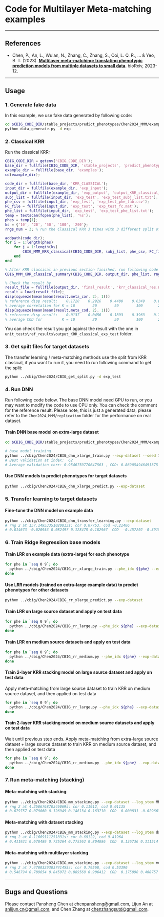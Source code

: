 # Code for Multilayer Meta-matching examples

----

## References
+ Chen, P., An, L., Wulan, N., Zhang, C., Zhang, S., Ooi, L. Q. R., ... & Yeo, B. T. (2023). [**Multilayer meta-matching: translating phenotypic prediction models from multiple datasets to small data**](https://www.biorxiv.org/content/10.1101/2023.12.05.569848v1.abstract). bioRxiv, 2023-12.

----

## Usage

### 1. Generate fake data
In this example, we use fake data generated by following code:
```bash
cd $CBIG_CODE_DIR/stable_projects/predict_phenotypes/Chen2024_MMM/examples
python data_generate.py -d exp
```

### 2. Classical KRR
Run the classical KRR:
```matlab
CBIG_CODE_DIR = getenv('CBIG_CODE_DIR');
base_dir = fullfile(CBIG_CODE_DIR, 'stable_projects', 'predict_phenotypes', 'Chen2024_MMM');
example_dir = fullfile(base_dir, 'examples');
cd(example_dir);

code_dir = fullfile(base_dir, 'KRR_CLASSICAL');
input_dir = fullfile(example_dir, 'exp_input');
output_dir = fullfile(example_dir, 'exp_output', 'output_KRR_classical_exp_test');
subj_list = fullfile(input_dir, 'exp_test', 'exp_test_subj_list.txt');
phe_csv = fullfile(input_dir, 'exp_test', 'exp_test_phe_tab.csv');
FC_file = fullfile(input_dir, 'exp_test', 'exp_test_fc.mat');
phe_list = fullfile(input_dir, 'exp_test', 'exp_test_phe_list.txt');
temp = textscan(fopen(phe_list), '%s');
phes = temp{1};
ks = {'10', '20', '50', '100', '200'};
rngs_num = 3; % run the Classical KRR 3 times with 3 different split of K shot

addpath(code_dir);
for i = 1:length(phes)
    for j = 1:length(ks)
        CBIG_MMM_KRR_classical(CBIG_CODE_DIR, subj_list, phe_csv, FC_file, output_dir, rngs_num, phes{i}, ks{j}, false, 'exp_test');
    end
end

% After KRR classical in previous section finished, run following code to get result summary:
CBIG_MMM_KRR_classical_summary(CBIG_CODE_DIR, output_dir, phe_list, rngs_num, 'exp_test')

% Check the result by
result_file = fullfile(output_dir, 'final_result', 'krr_classical_res.mat');
result = load(result_file);
disp(squeeze(mean(mean(result.meta_cor, 2), 1)))
% reference disp result:    0.1720    0.2926    0.4480    0.6349    0.8830
% average correlation for K = 10        20        50        100       200
disp(squeeze(mean(mean(result.meta_cod, 2), 1)))
% reference disp result:    0.0137    0.0456    0.1893    0.3963    0.7765
% average COD for         K = 10        20        50        100       200
```
You can check the result you got against the result with the one in `unit_tests\ref_results\output_KRR_classical_exp_test` folder.


### 3. Get spilt files for target datasets
The transfer learning / meta-matching methods use the split from KRR classical, if you want to run it, you need to run following command to get the split:
```bash
python ../cbig/Chen2024/CBIG_get_split.py -d exp_test
```

### 4. Run DNN
Run following code below. The base DNN model need GPU to run, or you may want to modify the code to use CPU only. You can check the comment for the reference result. Please note, this is just a generated data, please refer to the `Chen2024_MMM/replication` folder for the performance on real dataset. 

#### Train DNN base model on extra-large dataset
```bash
cd $CBIG_CODE_DIR/stable_projects/predict_phenotypes/Chen2024_MMM/examples

# base model training
python ../cbig/Chen2024/CBIG_dnn_xlarge_train.py --exp-dataset --seed 1 --epochs 100 --metric cod --weight_decay 1e-7 --lr 0.01 --dropout 0.2 --n_l1 64 --n_l2 64 --n_l3 64 --n_hidden_layer 2  --batch_size 64 --patience 25
# Best validation at index:  62
# Average validation corr: 0.9546750770647563 , COD: 0.869054946491375 , MAE: 54.97544166266766

```

#### Use DNN models to predict phenotypes for target datasets
```bash
python ../cbig/Chen2024/CBIG_dnn_xlarge_predict.py --exp-dataset
```

### 5. Transfer learning to target datasets
#### Fine-tune the DNN model on example data
```bash
python ../cbig/Chen2024/CBIG_dnn_transfer_learning.py --exp-dataset
# rng 2 at 157.14953351020813s: cor 0.07753, cod -0.21406
# 0.014673 -0.020953 0.082497 0.128478 0.182967  COD  -0.457202 -0.391503 -0.158148 -0.071458 0.008007
```

### 6. Train Ridge Regressiion base models
#### Train LRR on example data (extra-large) for each phenotype
```bash
for phe in `seq 0 9`; do
  python ../cbig/Chen2024/CBIG_rr_xlarge_train.py --phe_idx ${phe} --exp-dataset
done
```
#### Use LRR models (trained on extra-large example data) to predict phenotypes for other datasets
```bash
python ../cbig/Chen2024/CBIG_rr_xlarge_predict.py --exp-dataset
```
#### Train LRR on large source dataset and apply on test data
```bash
for phe in `seq 0 9`; do
  python ../cbig/Chen2024/CBIG_rr_large.py --phe_idx ${phe} --exp-dataset
done
```
#### Train LRR on medium source datasets and apply on test data
```bash
for phe in `seq 0 9`; do
  python ../cbig/Chen2024/CBIG_rr_medium.py --phe_idx ${phe} --exp-dataset
done
```
#### Train 2-layer KRR stacking model on large source dataset and apply on test data
Apply meta-matching from large source dataset to train KRR on medium source dataset, and then applied on test data
```bash
for phe in `seq 0 9`; do
  python ../cbig/Chen2024/CBIG_rr_large.py --phe_idx ${phe} --exp-dataset --2layer
done
```
#### Train 2-layer KRR stacking model on medium source datasets and apply on test data
Wait until previous step ends. Apply meta-matching from extra-large source dataset + large source dataset to train KRR on medium source dataset, and then applied on test data
```bash
for phe in `seq 0 9`; do
  python ../cbig/Chen2024/CBIG_rr_medium.py --phe_idx ${phe} --exp-dataset --2layer
done
```

### 7. Run meta-matching (stacking)
#### Meta-matching with stacking
```bash
python ../cbig/Chen2024/CBIG_mm_stacking.py --exp-dataset --log_stem MM_stacking
# rng 2 at 4.250676870346069s: cor 0.11912, cod 0.01135
# 0.079757 0.079060 0.126949 0.146134 0.163710  COD  0.000831 -0.029663 0.016120 0.028659 0.040813
```
#### Meta-matching with dataset stacking
```bash
python ../cbig/Chen2024/CBIG_mm_stacking.py --exp-dataset --log_stem dataset_stacking
# rng 2 at 8.11669111251831s: cor 0.68122, cod 0.41964
# 0.411921 0.678489 0.735264 0.775562 0.804886  COD  0.136736 0.311514 0.466580 0.552877 0.630481

```
#### Meta-matching with multilayer stacking
```bash
python ../cbig/Chen2024/CBIG_mm_stacking.py --exp-dataset --log_stem multilayer_stacking
# rng 2 at 7.4700329303741455s: cor 0.79568, cod 0.53390
# 0.546794 0.789654 0.845972 0.889568 0.906412  COD  0.175090 0.408757 0.579515 0.710372 0.795763
```

----

## Bugs and Questions
Please contact Pansheng Chen at chenpansheng@gmail.com, Lijun An at anlijun.cn@gmail.com, and Chen Zhang at chenzhangsutd@gmail.com.
